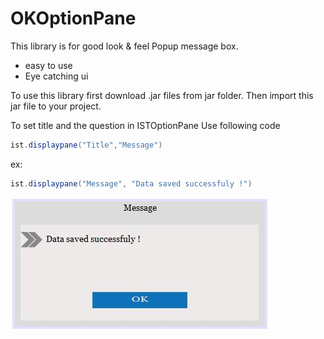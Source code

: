 # OKOptionPane
This library is for good look &amp; feel Popup message box.

* easy to use
* Eye catching ui

To use this library first download .jar files from jar folder.
Then import this jar file to your project.

To set title and the question in ISTOptionPane
Use following code 
```java
ist.displaypane("Title","Message")
```
ex:
```java 
ist.displaypane("Message", "Data saved successfuly !")
```
![alt tag](https://github.com/vsvankhede/OKOptionPane/blob/master/build/Capture.JPG)

